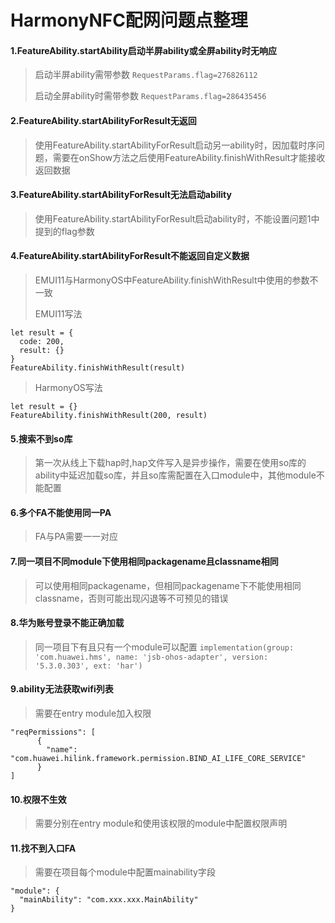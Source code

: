 # HarmonyNFC配网问题点整理
#### 1.FeatureAbility.startAbility启动半屏ability或全屏ability时无响应
>启动半屏ability需带参数
>`RequestParams.flag=276826112`
>
>启动全屏ability时需带参数
>`RequestParams.flag=286435456`

#### 2.FeatureAbility.startAbilityForResult无返回
>使用FeatureAbility.startAbilityForResult启动另一ability时，因加载时序问题，需要在onShow方法之后使用FeatureAbility.finishWithResult才能接收返回数据

#### 3.FeatureAbility.startAbilityForResult无法启动ability
>使用FeatureAbility.startAbilityForResult启动ability时，不能设置问题1中提到的flag参数

#### 4.FeatureAbility.startAbilityForResult不能返回自定义数据
>EMUI11与HarmonyOS中FeatureAbility.finishWithResult中使用的参数不一致
>
>EMUI11写法
```
let result = {
  code: 200,
  result: {}
}
FeatureAbility.finishWithResult(result)
```
>HarmonyOS写法
```
let result = {}
FeatureAbility.finishWithResult(200, result)
```

#### 5.搜索不到so库
>第一次从线上下载hap时,hap文件写入是异步操作，需要在使用so库的ability中延迟加载so库，并且so库需配置在入口module中，其他module不能配置

#### 6.多个FA不能使用同一PA
>FA与PA需要一一对应

#### 7.同一项目不同module下使用相同packagename且classname相同
>可以使用相同packagename，但相同packagename下不能使用相同classname，否则可能出现闪退等不可预见的错误

#### 8.华为账号登录不能正确加载
>同一项目下有且只有一个module可以配置
>`implementation(group: 'com.huawei.hms', name: 'jsb-ohos-adapter', version: '5.3.0.303', ext: 'har')`

#### 9.ability无法获取wifi列表
>需要在entry module加入权限
```
"reqPermissions": [
      {
        "name": "com.huawei.hilink.framework.permission.BIND_AI_LIFE_CORE_SERVICE"
      }
]
```

#### 10.权限不生效
>需要分别在entry module和使用该权限的module中配置权限声明

#### 11.找不到入口FA
>需要在项目每个module中配置mainability字段
```
"module": {
  "mainAbility": "com.xxx.xxx.MainAbility"
}
```
